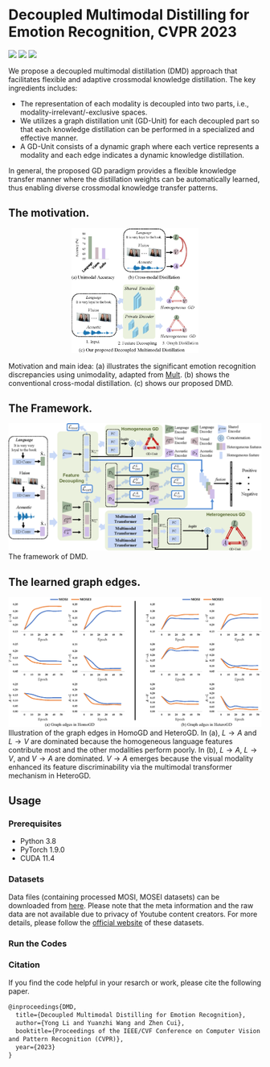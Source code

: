 # Decoupled Multimodal Distilling for Emotion Recognition, CVPR 2023

![](https://img.shields.io/badge/Platform-PyTorch-blue)
![](https://img.shields.io/badge/Language-Python-{green}.svg)
![](https://img.shields.io/npm/l/express.svg)

We propose a decoupled multimodal distillation (DMD) approach that facilitates flexible and adaptive crossmodal knowledge distillation. The key ingredients includes:
- The representation of each modality is decoupled into two parts, i.e., modality-irrelevant/-exclusive spaces. 
- We utilizes a graph distillation unit (GD-Unit) for each decoupled part so that each knowledge distillation can be performed in a specialized and effective manner.
- A GD-Unit consists of a dynamic graph where each vertice represents a modality and each edge indicates a dynamic knowledge distillation. 

In general,  the proposed GD paradigm provides a flexible knowledge transfer manner where the distillation weights can be automatically learned, thus enabling diverse crossmodal knowledge transfer patterns.


## The motivation.
<div align=center><img src="figure_1.png" width="50%"></img></div>

Motivation and main idea: (a) illustrates the significant emotion recognition discrepancies using unimodality, adapted from [Mult](https://github.com/yaohungt/Multimodal-Transformer). (b) shows the conventional cross-modal distillation. (c) shows our proposed DMD.

## The Framework.
![](figure2.png)
The framework of DMD.

## The learned graph edges.
![](edge.png)
Illustration of the graph edges in HomoGD and HeteroGD. In (a), $L \to A$ and $L \to V$ are dominated because the homogeneous language features contribute most and the other modalities perform poorly. In (b), $L \to A$, $L \to V$, and $V \to A$ are dominated.  $V \to A$ emerges because the visual modality enhanced its feature discriminability via the multimodal transformer mechanism in HeteroGD.

## Usage

### Prerequisites
- Python 3.8
- PyTorch 1.9.0
- CUDA 11.4

### Datasets
Data files (containing processed MOSI, MOSEI datasets) can be downloaded from [here](https://drive.google.com/drive/folders/1BBadVSptOe4h8TWchkhWZRLJw8YG_aEi?usp=sharing).
Please note that the meta information and the raw data are not available due to privacy of Youtube content creators. For more details, please follow the [official website](https://github.com/A2Zadeh/CMU-MultimodalSDK) of these datasets.

### Run the Codes

### Citation
If you find the code helpful in your resarch or work, please cite the following paper.
```
@inproceedings{DMD,
  title={Decoupled Multimodal Distilling for Emotion Recognition},
  author={Yong Li and Yuanzhi Wang and Zhen Cui},
  booktitle={Proceedings of the IEEE/CVF Conference on Computer Vision and Pattern Recognition (CVPR)},
  year={2023}
}
```




